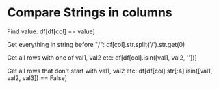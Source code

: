 # Compare Strings in columns

Find value: df\[df\[col\] == value\]

Get everything in string before "/": df\[col\].str.split\('/'\).str.get\(0\)

Get all rows with one of val1, val2 etc: df\[df\[col\].isin\(\[val1, val2, ''\]\)\]

Get all rows that don't start with val1, val2 etc: df\[df\[col\].str\[:4\].isin\(\[val1, val2, val3\]\) == False\]




